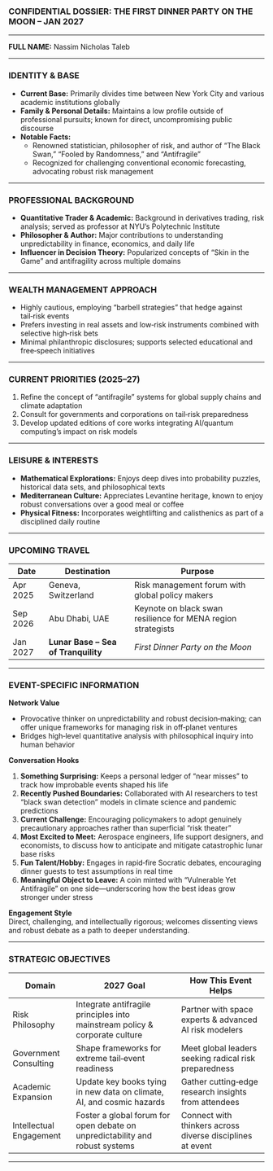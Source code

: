 ### **CONFIDENTIAL DOSSIER: THE FIRST DINNER PARTY ON THE MOON – JAN 2027**

---

**FULL NAME:** Nassim Nicholas Taleb

---

### **IDENTITY & BASE**
- **Current Base:** Primarily divides time between New York City and various academic institutions globally  
- **Family & Personal Details:** Maintains a low profile outside of professional pursuits; known for direct, uncompromising public discourse  
- **Notable Facts:**  
  - Renowned statistician, philosopher of risk, and author of “The Black Swan,” “Fooled by Randomness,” and “Antifragile”  
  - Recognized for challenging conventional economic forecasting, advocating robust risk management  

---

### **PROFESSIONAL BACKGROUND**
- **Quantitative Trader & Academic:** Background in derivatives trading, risk analysis; served as professor at NYU’s Polytechnic Institute  
- **Philosopher & Author:** Major contributions to understanding unpredictability in finance, economics, and daily life  
- **Influencer in Decision Theory:** Popularized concepts of “Skin in the Game” and antifragility across multiple domains  

---

### **WEALTH MANAGEMENT APPROACH**
- Highly cautious, employing “barbell strategies” that hedge against tail‑risk events  
- Prefers investing in real assets and low‑risk instruments combined with selective high‑risk bets  
- Minimal philanthropic disclosures; supports selected educational and free‑speech initiatives  

---

### **CURRENT PRIORITIES (2025–27)**
1. Refine the concept of “antifragile” systems for global supply chains and climate adaptation  
2. Consult for governments and corporations on tail‑risk preparedness  
3. Develop updated editions of core works integrating AI/quantum computing’s impact on risk models  

---

### **LEISURE & INTERESTS**
- **Mathematical Explorations:** Enjoys deep dives into probability puzzles, historical data sets, and philosophical texts  
- **Mediterranean Culture:** Appreciates Levantine heritage, known to enjoy robust conversations over a good meal or coffee  
- **Physical Fitness:** Incorporates weightlifting and calisthenics as part of a disciplined daily routine  

---

### **UPCOMING TRAVEL**

| Date     | Destination                           | Purpose                                                      |
|----------|---------------------------------------|--------------------------------------------------------------|
| Apr 2025 | Geneva, Switzerland                   | Risk management forum with global policy makers             |
| Sep 2026 | Abu Dhabi, UAE                        | Keynote on black swan resilience for MENA region strategists |
| Jan 2027 | **Lunar Base – Sea of Tranquility**   | *First Dinner Party on the Moon*                            |

---

### **EVENT-SPECIFIC INFORMATION**

**Network Value**  
- Provocative thinker on unpredictability and robust decision‑making; can offer unique frameworks for managing risk in off‑planet ventures  
- Bridges high‑level quantitative analysis with philosophical inquiry into human behavior

**Conversation Hooks**  
1. **Something Surprising:** Keeps a personal ledger of “near misses” to track how improbable events shaped his life  
2. **Recently Pushed Boundaries:** Collaborated with AI researchers to test “black swan detection” models in climate science and pandemic predictions  
3. **Current Challenge:** Encouraging policymakers to adopt genuinely precautionary approaches rather than superficial “risk theater”  
4. **Most Excited to Meet:** Aerospace engineers, life support designers, and economists, to discuss how to anticipate and mitigate catastrophic lunar base risks  
5. **Fun Talent/Hobby:** Engages in rapid‑fire Socratic debates, encouraging dinner guests to test assumptions in real time  
6. **Meaningful Object to Leave:** A coin minted with “Vulnerable Yet Antifragile” on one side—underscoring how the best ideas grow stronger under stress

**Engagement Style**  
Direct, challenging, and intellectually rigorous; welcomes dissenting views and robust debate as a path to deeper understanding.

---

### **STRATEGIC OBJECTIVES**

| Domain                   | 2027 Goal                                                                    | How This Event Helps                                       |
|--------------------------|------------------------------------------------------------------------------|------------------------------------------------------------|
| Risk Philosophy          | Integrate antifragile principles into mainstream policy & corporate culture  | Partner with space experts & advanced AI risk modelers     |
| Government Consulting    | Shape frameworks for extreme tail‑event readiness                            | Meet global leaders seeking radical risk preparedness      |
| Academic Expansion       | Update key books tying in new data on climate, AI, and cosmic hazards        | Gather cutting‑edge research insights from attendees       |
| Intellectual Engagement  | Foster a global forum for open debate on unpredictability and robust systems | Connect with thinkers across diverse disciplines at event  |

---
